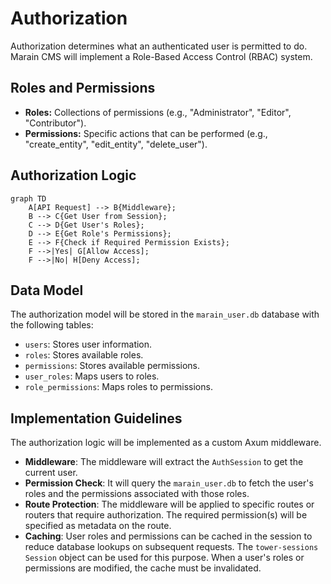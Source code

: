 # Authorization

Authorization determines what an authenticated user is permitted to do. Marain CMS will implement a Role-Based Access Control (RBAC) system.

## Roles and Permissions

-   **Roles:** Collections of permissions (e.g., "Administrator", "Editor", "Contributor").
-   **Permissions:** Specific actions that can be performed (e.g., "create_entity", "edit_entity", "delete_user").

## Authorization Logic

```mermaid
graph TD
    A[API Request] --> B{Middleware};
    B --> C{Get User from Session};
    C --> D{Get User's Roles};
    D --> E{Get Role's Permissions};
    E --> F{Check if Required Permission Exists};
    F -->|Yes| G[Allow Access];
    F -->|No| H[Deny Access];
```

## Data Model

The authorization model will be stored in the `marain_user.db` database with the following tables:

-   `users`: Stores user information.
-   `roles`: Stores available roles.
-   `permissions`: Stores available permissions.
-   `user_roles`: Maps users to roles.
-   `role_permissions`: Maps roles to permissions.

## Implementation Guidelines

The authorization logic will be implemented as a custom Axum middleware.

-   **Middleware**: The middleware will extract the `AuthSession` to get the current user.
-   **Permission Check**: It will query the `marain_user.db` to fetch the user's roles and the permissions associated with those roles.
-   **Route Protection**: The middleware will be applied to specific routes or routers that require authorization. The required permission(s) will be specified as metadata on the route.
-   **Caching**: User roles and permissions can be cached in the session to reduce database lookups on subsequent requests. The `tower-sessions` `Session` object can be used for this purpose. When a user's roles or permissions are modified, the cache must be invalidated.